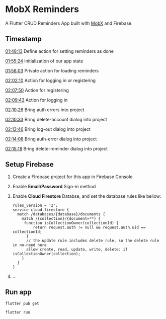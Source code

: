 # MobX Reminders

A Flutter CRUD Reminders App built with [MobX](https://mobx.netlify.app/) and Firebase.

## Timestamp

[01:48:13](https://youtu.be/7Od55PBxYkI?list=PL6yRaaP0WPkUf-ff1OX99DVSL1cynLHxO&t=6493) Define action for setting reminders as done

[01:55:24](https://youtu.be/7Od55PBxYkI?list=PL6yRaaP0WPkUf-ff1OX99DVSL1cynLHxO&t=6924) Initialization of our app state

[01:58:03](https://youtu.be/7Od55PBxYkI?list=PL6yRaaP0WPkUf-ff1OX99DVSL1cynLHxO&t=7083) Private action for loading reminders

[02:02:10](https://youtu.be/7Od55PBxYkI?list=PL6yRaaP0WPkUf-ff1OX99DVSL1cynLHxO&t=7330) Action for logging in or registering

[02:07:50](https://youtu.be/7Od55PBxYkI?list=PL6yRaaP0WPkUf-ff1OX99DVSL1cynLHxO&t=7670) Action for registering

[02:09:43](https://youtu.be/7Od55PBxYkI?list=PL6yRaaP0WPkUf-ff1OX99DVSL1cynLHxO&t=7783) Action for logging in

[02:10:26](https://youtu.be/7Od55PBxYkI?list=PL6yRaaP0WPkUf-ff1OX99DVSL1cynLHxO&t=7826) Bring auth errors into project

[02:10:33](https://youtu.be/7Od55PBxYkI?list=PL6yRaaP0WPkUf-ff1OX99DVSL1cynLHxO&t=7833) Bring delete-account dialog into project

[02:13:46](https://youtu.be/7Od55PBxYkI?list=PL6yRaaP0WPkUf-ff1OX99DVSL1cynLHxO&t=8026) Bring log-out dialog into project

[02:14:08](https://youtu.be/7Od55PBxYkI?list=PL6yRaaP0WPkUf-ff1OX99DVSL1cynLHxO&t=8048) Bring auth-error dialog into project

[02:15:18](https://youtu.be/7Od55PBxYkI?list=PL6yRaaP0WPkUf-ff1OX99DVSL1cynLHxO&t=8118) Bring delete-reminder dialog into project

## Setup Firebase

1. Create a FIrebase project for this app in Firebase Console

2. Enable **Email/Password** Sign-in method

3. Enable **Cloud Firestore** Databse, and set the database rules like bellow:

   ```
   rules_version = '2';
   service cloud.firestore {
     match /databases/{database}/documents {
       match /{collection}/{document=**} {
       	function isCollectionOwner(collectionId) {
         	return request.auth != null && request.auth.uid == collectionId;
         }
         // the update rule includes delete rule, so the delete rule in no-need here
         allow create, read, update, write, delete: if isCollectionOwner(collection);
       }
     }
   }
   ```

4. ...

## Run app

```shell
flutter pub get

flutter run
```
